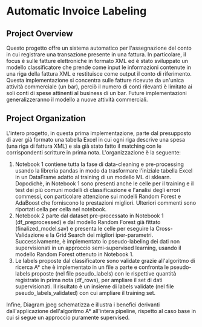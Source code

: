 # Automatic Invoice Labeling

## Project Overview

Questo progetto offre un sistema automatico per l'assegnazione del conto in cui registrare una transazione presente in una fattura. In particolare, il focus è sulle fatture elettroniche in formato XML ed è stato sviluppato un modello classificatore che prende come input le informazioni contenute in una riga della fattura XML e restituisce come output il conto di riferimento. 
Questa implementazione si concentra sulle fatture ricevute da un'unica attività commerciale (un bar), perciò il numero di conti rilevanti è limitato ai soli conti di spese attinenti al business di un bar. Future implementazioni generalizzeranno il modello a nuove attività commerciali.

## Project Organization

L'intero progetto, in questa prima implementazione, parte dal presupposto di aver già formato una tabella Excel in cui ogni riga descrive una spesa (una riga di fattura XML) e sia già stato fatto il matching con le corrispondenti scritture in prima nota. L'organizzazione è la seguente:
1) Notebook 1 contiene tutta la fase di data-cleaning e pre-processing usando la libreria pandas in modo da trasformare l'iniziale tabella Excel in un DataFrame adatto al training di un modello ML di sklearn. Dopodichè, in Notebook 1 sono presenti anche le celle per il training e il test dei più comuni modelli di classificazione e l'analisi degli errori commessi, con particolare attenzione sui modelli Random Forest e AdaBoost che forniscono le prestazioni migliori. Ulteriori commenti sono riportati cella per cella nel notebook.
2) Notebook 2 parte dal dataset pre-processato in Notebook 1 (df_preprocessed) e dal modello Random Forest già fittato (finalized_model.sav) e presenta le celle per eseguire la Cross-Validazione e la Grid Search dei migliori iper-parametri. Successivamente, è implementato lo pseudo-labeling dei dati non supervisionati in un approccio semi-supervised learning, usando il modello Random Forest ottenuto in Notebook 1.
3) Le labels proposte dal classificatore sono validate grazie all'algoritmo di ricerca A* che è implementato in un file a parte e confronta le pseudo-labels proposte (nel file pseudo_labels) con le rispettive quantità registrate in prima nota (df_rows), per ampliare il set di dati supervisionati. Il risultato è un insieme di labels validate (nel file pseudo_labels_validated) con cui ampliare il training set.

Infine, Diagram.jpeg schematizza e illustra i benefici derivanti dall'applicazione dell'algoritmo A* all'intera pipeline, rispetto al caso base in cui si segue un approccio puramente supervised.
